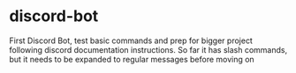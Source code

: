 # discord-bot
First Discord Bot, test basic commands and prep for bigger project following discord documentation instructions.  So far it has slash commands, but it needs to be expanded to regular messages before moving on
